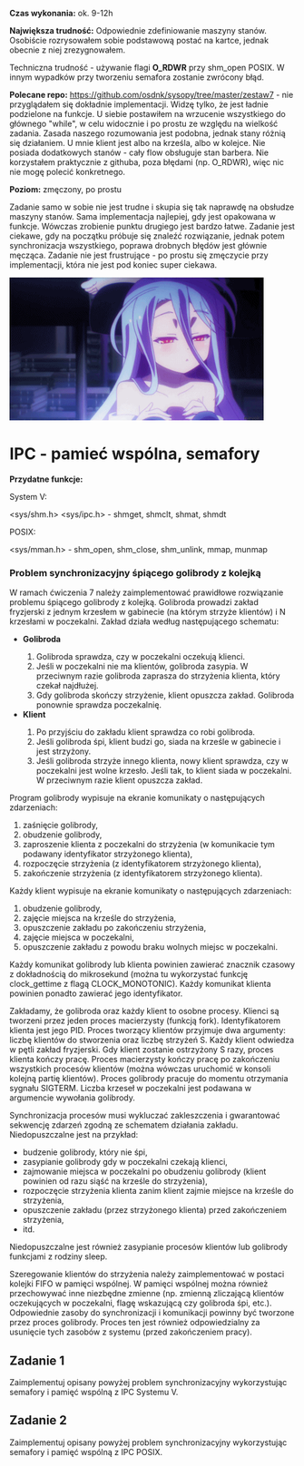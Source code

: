 <b>Czas wykonania:</b> ok. 9-12h

<b>Największa trudność:</b> Odpowiednie zdefiniowanie maszyny stanów. Osobiście rozrysowałem sobie podstawową postać na kartce, jednak obecnie z niej zrezygnowałem.

Techniczna trudność - używanie flagi <b>O_RDWR</b> przy shm_open POSIX. W innym wypadków przy tworzeniu semafora zostanie zwrócony błąd.

<b>Polecane repo:</b> https://github.com/osdnk/sysopy/tree/master/zestaw7 - nie przyglądałem się dokładnie implementacji. Widzę tylko, że jest ładnie podzielone na funkcje. U siebie postawiłem na wrzucenie wszystkiego do głównego "while", w celu widocznie i po prostu ze względu na wielkość zadania. Zasada naszego rozumowania jest podobna, jednak stany różnią się działaniem. U mnie klient jest albo na krześla, albo w kolejce. Nie posiada dodatkowych stanów - cały flow obsługuje stan barbera. Nie korzystałem praktycznie z githuba, poza błędami (np. O_RDWR), więc nic nie mogę polecić konkretnego.

<b>Poziom:</b> zmęczony, po prostu

Zadanie samo w sobie nie jest trudne i skupia się tak naprawdę na obsłudze maszyny stanów. Sama implementacja najlepiej, gdy jest opakowana w funkcje. Wówczas zrobienie punktu drugiego jest bardzo łatwe. Zadanie jest ciekawe, gdy na początku próbuje się znaleźć rozwiązanie, jednak potem synchronizacja wszystkiego, poprawa drobnych błędów jest głównie męcząca. Zadanie nie jest frustrujące - po prostu się zmęczycie przy implementacji, która nie jest pod koniec super ciekawa.

![tired_shiro.gif](tired_shiro.gif)

<h1>IPC - pamieć wspólna, semafory</h1>

<b>Przydatne funkcje:</b>

System V:

<sys/shm.h> <sys/ipc.h> - shmget, shmclt, shmat, shmdt

POSIX:

<sys/mman.h> - shm_open, shm_close, shm_unlink, mmap, munmap

<h3>Problem synchronizacyjny śpiącego golibrody z kolejką</h3>W ramach ćwiczenia 7 należy zaimplementować prawidłowe rozwiązanie problemu śpiącego golibrody z kolejką. Golibroda prowadzi zakład fryzjerski z jednym krzesłem w gabinecie (na którym strzyże klientów) i N krzesłami w poczekalni. Zakład działa według następującego schematu:

<ul>
    <li><b>Golibroda</b></li>
      <ol>
        <li>Golibroda sprawdza, czy w poczekalni oczekują klienci.</li>
        <li>Jeśli w poczekalni nie ma klientów, golibroda zasypia. W przeciwnym razie golibroda zaprasza do strzyżenia klienta, który czekał najdłużej.</li>
        <li>Gdy golibroda skończy strzyżenie, klient opuszcza zakład. Golibroda ponownie sprawdza poczekalnię.</li>
      </ol>
    <li><b>Klient</b></li>
      <ol>
        <li>Po przyjściu do zakładu klient sprawdza co robi golibroda.</li>
        <li>Jeśli golibroda śpi, klient budzi go, siada na krześle w gabinecie i jest strzyżony.</li>
        <li>Jeśli golibroda strzyże innego klienta, nowy klient sprawdza, czy w poczekalni jest wolne krzesło. Jeśli tak, to klient siada w poczekalni. W przeciwnym razie klient opuszcza zakład.</li>
      </ol>
</ul>

Program golibrody wypisuje na ekranie komunikaty o następujących zdarzeniach:
<ol>
    <li>zaśnięcie golibrody,
    <li>obudzenie golibrody,
    <li>zaproszenie klienta z poczekalni do strzyżenia (w komunikacie tym podawany identyfikator strzyżonego klienta),
    <li>rozpoczęcie strzyżenia (z identyfikatorem strzyżonego klienta),
    <li>zakończenie strzyżenia (z identyfikatorem strzyżonego klienta).
</ol>
Każdy klient wypisuje na ekranie komunikaty o następujących zdarzeniach:
<ol>
    <li>obudzenie golibrody,
    <li>zajęcie miejsca na krześle do strzyżenia,
    <li>opuszczenie zakładu po zakończeniu strzyżenia,
    <li>zajęcie miejsca w poczekalni,
    <li>opuszczenie zakładu z powodu braku wolnych miejsc w poczekalni.
</ol>
Każdy komunikat golibrody lub klienta powinien zawierać znacznik czasowy z dokładnością do mikrosekund (można tu wykorzystać funkcję clock_gettime z flagą CLOCK_MONOTONIC). Każdy komunikat klienta powinien ponadto zawierać jego identyfikator.

Zakładamy, że golibroda oraz każdy klient to osobne procesy. Klienci są tworzeni przez jeden proces macierzysty (funkcją fork). Identyfikatorem klienta jest jego PID. Proces tworzący klientów przyjmuje dwa argumenty: liczbę klientów do stworzenia oraz liczbę strzyżeń S. Każdy klient odwiedza w pętli zakład fryzjerski. Gdy klient zostanie ostrzyżony S razy, proces klienta kończy pracę. Proces macierzysty kończy pracę po zakończeniu wszystkich procesów klientów (można wówczas uruchomić w konsoli kolejną partię klientów). Proces golibrody pracuje do momentu otrzymania sygnału SIGTERM. Liczba krzeseł w poczekalni jest podawana w argumencie wywołania golibrody. 

Synchronizacja procesów musi wykluczać zakleszczenia i gwarantować sekwencję zdarzeń zgodną ze schematem działania zakładu. Niedopuszczalne jest na przykład:
<ul>
    <li>budzenie golibrody, który nie śpi,
    <li>zasypianie golibrody gdy w poczekalni czekają klienci,
    <li>zajmowanie miejsca w poczekalni po obudzeniu golibrody (klient powinien od razu siąść na krześle do strzyżenia),
    <li>rozpoczęcie strzyżenia klienta zanim klient zajmie miejsce na krześle do strzyżenia,
    <li>opuszczenie zakładu (przez strzyżonego klienta) przed zakończeniem strzyżenia,
    <li>itd.
 </ul>

Niedopuszczalne jest również zasypianie procesów klientów lub golibrody funkcjami z rodziny sleep.

Szeregowanie klientów do strzyżenia należy zaimplementować w postaci kolejki FIFO w pamięci wspólnej. W pamięci wspólnej można również przechowywać inne niezbędne zmienne (np. zmienną zliczającą klientów oczekujących w poczekalni, flagę wskazującą czy golibroda śpi, etc.). Odpowiednie zasoby do synchronizacji i komunikacji powinny być tworzone przez proces golibrody. Proces ten jest również odpowiedzialny za usunięcie tych zasobów z systemu (przed zakończeniem pracy).

<h2>Zadanie 1</h2>

Zaimplementuj opisany powyżej problem synchronizacyjny wykorzystując semafory i pamięć wspólną z IPC Systemu V.

<h2>Zadanie 2</h2>

Zaimplementuj opisany powyżej problem synchronizacyjny wykorzystując semafory i pamięć wspólną z IPC POSIX.
